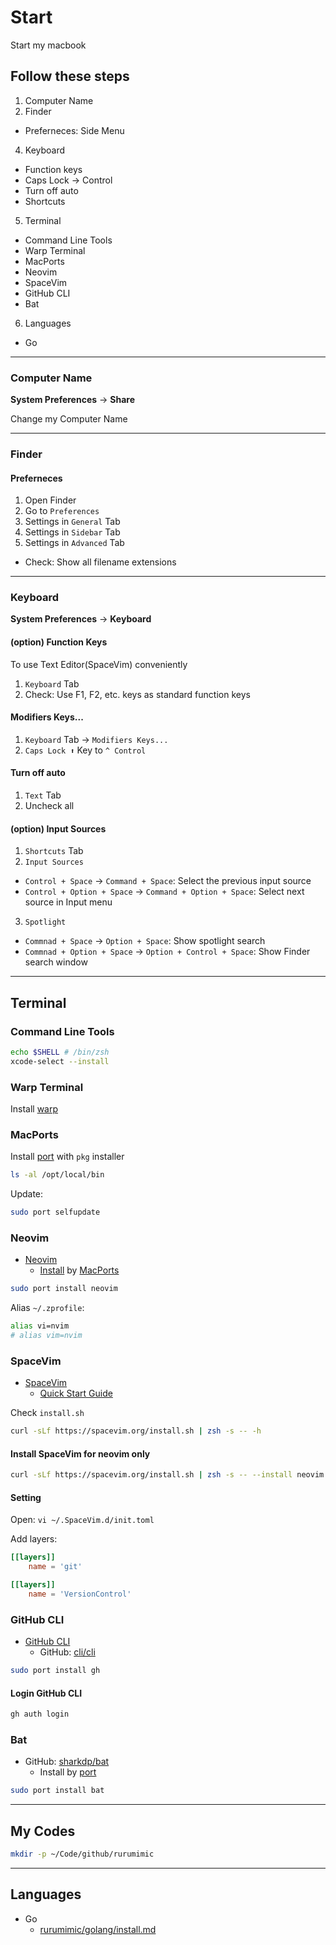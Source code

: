 # Start

Start my macbook

## Follow these steps

1. Computer Name
2. Finder
  - Preferneces: Side Menu
4. Keyboard
  - Function keys
  - Caps Lock → Control
  - Turn off auto
  - Shortcuts
5. Terminal
  - Command Line Tools
  - Warp Terminal
  - MacPorts
  - Neovim
  - SpaceVim
  - GitHub CLI
  - Bat
6. Languages
  - Go

---

### Computer Name

**System Preferences** -> **Share**

Change my Computer Name

---

### Finder

#### Preferneces

1. Open Finder
2. Go to `Preferences`
3. Settings in `General` Tab
4. Settings in `Sidebar` Tab
6. Settings in `Advanced` Tab
  - Check: Show all filename extensions

---

### Keyboard

**System Preferences** -> **Keyboard**

#### (option) Function Keys

To use Text Editor(SpaceVim) conveniently

1. `Keyboard` Tab
2. Check: Use F1, F2, etc. keys as standard function keys

#### Modifiers Keys...

1. `Keyboard` Tab → `Modifiers Keys...`
2. `Caps Lock ⬆️` Key to `^ Control`

#### Turn off auto

1. `Text` Tab
2. Uncheck all

#### (option) Input Sources

1. `Shortcuts` Tab
2. `Input Sources`
  - `Control + Space` → `Command + Space`: Select the previous input source
  - `Control + Option + Space` → `Command + Option + Space`: Select next source in Input menu
3. `Spotlight`
  - `Commnad + Space` → `Option + Space`: Show spotlight search
  - `Commnad + Option + Space` → `Option + Control + Space`: Show Finder search window

---

## Terminal

### Command Line Tools

```bash
echo $SHELL # /bin/zsh
xcode-select --install
```

### Warp Terminal

Install [warp](https://www.warp.dev)

### MacPorts

Install [port](https://www.macports.org) with `pkg` installer

```bash
ls -al /opt/local/bin
```

Update:

```bash
sudo port selfupdate
```

### Neovim

- [Neovim](https://github.com/neovim/neovim)
  - [Install](https://github.com/neovim/neovim/wiki/Installing-Neovim) by [MacPorts](https://github.com/neovim/neovim/wiki/Installing-Neovim#macports)

```bash
sudo port install neovim
```

Alias `~/.zprofile`:

```bash
alias vi=nvim
# alias vim=nvim
```

### SpaceVim

- [SpaceVim](https://spacevim.org)
  - [Quick Start Guide](https://spacevim.org/quick-start-guide/)

Check `install.sh`

```bash
curl -sLf https://spacevim.org/install.sh | zsh -s -- -h
```

#### Install SpaceVim for neovim only

```bash
curl -sLf https://spacevim.org/install.sh | zsh -s -- --install neovim
```

#### Setting

Open: `vi ~/.SpaceVim.d/init.toml`

Add layers:

```toml
[[layers]]
    name = 'git'

[[layers]]
    name = 'VersionControl'
```

### GitHub CLI

- [GitHub CLI](https://cli.github.com)
  - GitHub: [cli/cli](https://github.com/cli/cli)

```bash
sudo port install gh
```

#### Login GitHub CLI

```bash
gh auth login
```

### Bat

- GitHub: [sharkdp/bat](https://github.com/sharkdp/bat)
  - Install by [port](https://github.com/sharkdp/bat#on-macos-via-macports)

```bash
sudo port install bat
```

---

## My Codes

```bash
mkdir -p ~/Code/github/rurumimic
```

---

## Languages

- Go
  - [rurumimic/golang/install.md](https://github.com/rurumimic/golang/blob/main/install.md)
